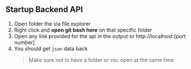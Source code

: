 ## Startup Backend API

1. Open folder the via file explorer
2. Right click and **open git bash here** on that specific folder
3. Open any link provided for the api in the output or http://localhost:[port number]
4. You should get `json` data back
   > Make sure not to have a folder or vsc open at the same time
